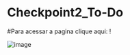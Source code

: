 # Checkpoint2_To-Do

#Para acessar a pagina clique aqui: !

 
![image](https://user-images.githubusercontent.com/41329356/164135609-b4f5fddd-be92-4d54-aa5c-dcbdb2c3a479.png)

